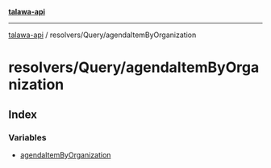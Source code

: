 [**talawa-api**](../../../README.md)

***

[talawa-api](../../../modules.md) / resolvers/Query/agendaItemByOrganization

# resolvers/Query/agendaItemByOrganization

## Index

### Variables

- [agendaItemByOrganization](variables/agendaItemByOrganization.md)
